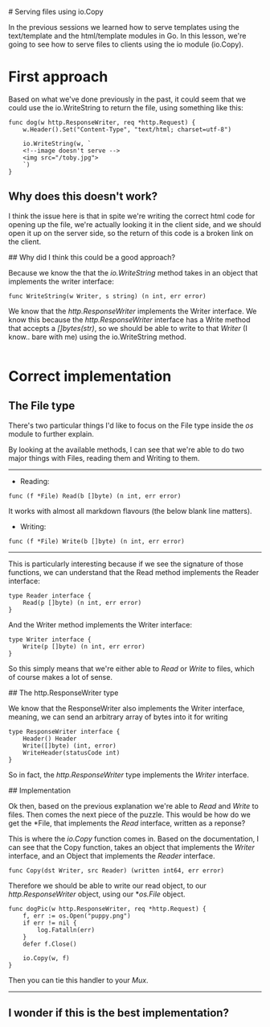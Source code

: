# Serving files using io.Copy

In the previous sessions we learned how to serve templates using the text/template and the html/template modules in Go. In this lesson, we're going to see how to serve files to clients using the io module (io.Copy).

# First approach

Based on what we've done previously in the past, it could seem that we could use the io.WriteString to return the file, using something like this:

```
func dog(w http.ResponseWriter, req *http.Request) {
	w.Header().Set("Content-Type", "text/html; charset=utf-8")

	io.WriteString(w, `
	<!--image doesn't serve -->
	<img src="/toby.jpg">
	`)
}
```

## Why does this doesn't work?

I think the issue here is that in spite we're writing the correct html code for opening up the file, we're actually looking it in the client side, and we should open it up on the server side, so the return of this code is a broken link on the client.

## Why did I think this could be a good approach?

Because we know the that the *io.WriteString* method takes in an object that implements the writer interface:

```
func WriteString(w Writer, s string) (n int, err error)
```

We know that the *http.ResponseWriter* implements the Writer interface. We know this because the *http.ResponseWriter* interface has a Write method that accepts a *[]bytes(str)*, so we should be able to write to that *Writer* (I know..  bare with me) using the io.WriteString method.

```

```

# Correct implementation

## The File type

There's two particular things I'd like to focus on the File type inside the *os* module to further explain.

By looking at the available methods, I can see that we're able to do two major things with Files, reading them and Writing to them.

---

* Reading:

```
func (f *File) Read(b []byte) (n int, err error)
```


It works with almost all markdown flavours (the below blank line matters).


* Writing:
```
func (f *File) Write(b []byte) (n int, err error)
```

---

This is particularly interesting because if we see the signature of those functions, we can understand that the Read method implements the Reader interface:

```
type Reader interface {
	Read(p []byte) (n int, err error)
}
```

And the Writer method implements the Writer interface:

```
type Writer interface {
	Write(p []byte) (n int, err error)
}
```

So this simply means that we're either able to *Read* or *Write* to files, which of course makes a lot of sense.

## The http.ResponseWriter type

We know that the ResponseWriter also implements the Writer interface, meaning, we can send an arbitrary array of bytes into it for writing

```
type ResponseWriter interface {
	Header() Header
	Write([]byte) (int, error)
	WriteHeader(statusCode int)
}
```

So in fact, the *http.ResponseWriter* type implements the *Writer* interface.

## Implementation

Ok then, based on the previous explanation we're able to *Read* and *Write* to files. Then comes the next piece of the puzzle. This would be how do we get the *File, that implements the *Read* interface, written as a reponse?

This is where the *io.Copy* function comes in. Based on the documentation, I can see that the Copy function, takes an object that implements the *Writer* interface, and an Object that implements the *Reader* interface.

```
func Copy(dst Writer, src Reader) (written int64, err error)
```

Therefore we should be able to write our read object, to our *http.ResponseWriter* object, using our **os.File* object.


```
func dogPic(w http.ResponseWriter, req *http.Request) {
	f, err := os.Open("puppy.png")
	if err != nil {
		log.Fatalln(err)
	}
	defer f.Close()

	io.Copy(w, f)
}
```

Then you can tie this handler to your *Mux*.

--- 
I wonder if this is the best implementation?
--- 